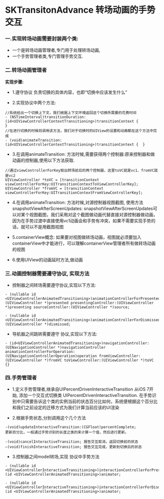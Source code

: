 # SKTransitonAdvance 转场动画的手势交互

### 一.实现转场动画需要封装两个类:

+ 一个是转场动画管理者,专门用于处理转场动画,
+ 一个手势管理者类,专门管理手势交互.

### 二.转场动画管理者

**实现步骤:**

+ 1.遵守协议<UIViewControllerAnimatedTransitioning>
负责切换的具体内容，也即“切换中应该发生什么”

+ 2.实现协议中两个方法:
```objc
//系统给出一个切换上下文，我们根据上下文环境返回这个切换所需要的花费时间
- (NSTimeInterval)transitionDuration:(id<UIViewControllerContextTransitioning>)transitionContext {
} 
//在进行切换的时候将调用该方法，我们对于切换时的UIView的设置和动画都在这个方法中完成
- (void)animateTransition:(id<UIViewControllerContextTransitioning>)transitionContext {  }
```
+ 3.在调用animateTransition: 方法时候,需要获得两个控制器:原来控制器和做动画的控制器,使用以下方法获取.
```
//通过viewControllerForKey取出转场前后的两个控制器，这里toVC就是vc1、fromVC就是vc2
UIViewController *toVC = [transitionContext viewControllerForKey:UITransitionContextToViewControllerKey];
UIViewController *fromVC = [transitionContext viewControllerForKey:UITransitionContextFromViewControllerKey];
```
+ 4.在调用animateTransition: 方法时候,对源控制器视图截图,
使用方法 snapshotViewAfterScreenUpdates:
snapshotViewAfterScreenUpdates可以对某个视图截图，我们采用对这个截图做动画代替直接对源控制器做动画，因为在手势过渡中直接使用vc1动画会和手势有冲突，如果不需要实现手势的话，就可以不是用截图视图

+ 5.containerView概念: 
如果要对视图做转场动画，视图就必须要加入containerView中才能进行，可以理解containerView管理者所有做转场动画的视图

+ 6.使用UIView的动画延时方法,做动画

### 三.动画控制器需要遵守协议, 实现方法


+ 控制器之间转场需要遵守<UIViewControllerTransitioningDelegate>协议,实现以下方法:
```
- (nullable id <UIViewControllerAnimatedTransitioning>)animationControllerForPresentedController:(UIViewController *)presented presentingController:(UIViewController *)presenting sourceController:(UIViewController *)source;

- (nullable id <UIViewControllerAnimatedTransitioning>)animationControllerForDismissedController:(UIViewController *)dismissed;
```

+ 导航器之间跳转需要遵守<UINavigationControllerDelegate> 协议,实现以下方法:
```
- (id<UIViewControllerAnimatedTransitioning>)navigationController:(UINavigationController *)navigationController animationControllerForOperation:(UINavigationControllerOperation)operation fromViewController:(UIViewController *)fromVC toViewController:(UIViewController *)toVC {}
```

### 四.手势管理者

+ 1.定义手势管理者,继承自UIPercentDrivenInteractiveTransition
从iOS 7开始, 添加一个交互式切换类 UIPercentDrivenInteractiveTransition.
在手势识别中只需要告诉这个类的实例当前的状态百分比如何，系统便根据这个百分比和我们之前设定的迁移方式为我们计算当前应该的UI渲染

+ 2.根据手势状态,分别调用这个几个方法
```
-(void)updateInteractiveTransition:(CGFloat)percentComplete;
更新百分比，一般通过手势识别的长度之类的来计算一个值，然后进行更新。

-(void)cancelInteractiveTransition; 报告交互取消，返回切换前的状态
–(void)finishInteractiveTransition; 报告交互完成，更新到切换后的状态
```
+ 3.控制器之间model转场,实现 <UIViewControllerTransitioningDelegate> 协议中手势方法
```
- (nullable id <UIViewControllerInteractiveTransitioning>)interactionControllerForPresentation:(id <UIViewControllerAnimatedTransitioning>)animator;

- (nullable id <UIViewControllerInteractiveTransitioning>)interactionControllerForDismissal:(id <UIViewControllerAnimatedTransitioning>)animator;
```
